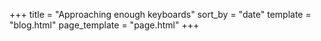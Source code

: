 +++
title = "Approaching enough keyboards"
sort_by = "date"
template = "blog.html"
page_template = "page.html"
+++
